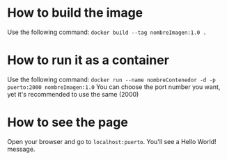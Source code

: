 # How to build the image
Use the following command: ```docker build --tag nombreImagen:1.0 .```

# How to run it as a container
Use the following command: ```docker run --name nombreContenedor -d -p puerto:2000 nombreImagen:1.0```
You can choose the port number you want, yet it's recommended to use the same (2000)

# How to see the page
Open your browser and go to ```localhost:puerto```. You'll see a Hello World! message.
